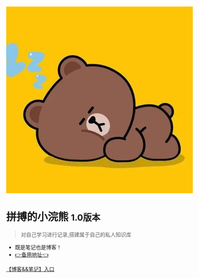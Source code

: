 <!--修改封面在这里改 _coverpage.md -->

![logo](./src/img/logo.jpg)

# 拼搏的小浣熊 <small>1.0版本</small>

> 对自己学习进行记录,搭建属于自己的私人知识库

- 既是笔记也是博客！
- [👉备用地址👈](https://zjxweb.github.io/#/)

<!-- [B站主页](https://space.bilibili.com/330132447?spm_id_from=333.1007.0.0) -->
[【博客&&笔记】入口](study)

<!-- 背景图片 -->

<!-- ![](_media/bg.jpg) -->




